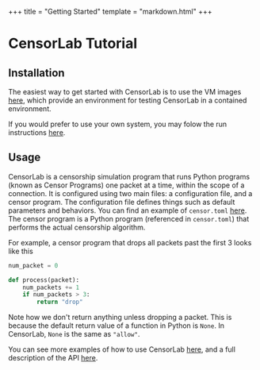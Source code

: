 +++
title = "Getting Started"
template = "markdown.html"
+++

# CensorLab Tutorial
## Installation
The easiest way to get started with CensorLab is to use the VM images [here](/vm-info), which provide an environment for testing CensorLab in a contained environment.

If you would prefer to use your own system, you may folow the run instructions [here](https://github.com/SPIN-UMass/censorlab/blob/main/README.md).

## Usage
CensorLab is a censorship simulation program that runs Python programs (known as Censor Programs) one packet at a time, within the scope of a connection. It is configured using two main files: a configuration file, and a censor program. The configuration file defines things such as default parameters and behaviors. You can find an example of `censor.toml` [here](https://github.com/SPIN-UMass/censorlab/blob/main/censor.toml). The censor program is a Python program (referenced in `censor.toml`) that performs the actual censorship algorithm.

For example, a censor program that drops all packets past the first 3 looks like this
```python
num_packet = 0

def process(packet):
	num_packets += 1
	if num_packets > 3:
		return "drop"
```
Note how we don't return anything unless dropping a packet. This is because the default return value of a function in Python is `None`. In CensorLab, `None` is the same as `"allow"`.


You can see more examples of how to use CensorLab [here](https://github.com/SPIN-UMass/censorlab/tree/main/demos), and a full description of the API [here](http://127.0.0.1:1111/docs/).

